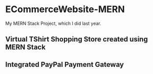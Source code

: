 # ECommerceWebsite-MERN
My MERN Stack Project, which I did last year.
## Virtual TShirt Shopping Store created using MERN Stack
## Integrated PayPal Payment Gateway
